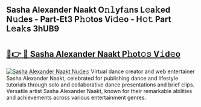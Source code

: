 ## Sasha Alexander Naakt O𝚗𝚕yf𝚊ns L𝚎a𝚔ed N𝚞𝚍es - Part-Et3 P𝚑𝚘tos Vi𝚍𝚎o - H𝚘𝚝 Part L𝚎a𝚔s 3hUB9

# <h2><a href="http://kf354w.oniu.top/?m=Sasha+Alexander+Naakt">🔗👉 🔴 Sasha Alexander Naakt P𝚑ot𝚘𝚜 V𝚒d𝚎o</a></h2>

[![Sasha Alexander Naakt Nu𝚍e𝚜](https://i.imgur.com/0qMVB7G.gif)](http://kf354w.oniu.top/?m=Sasha+Alexander+Naakt)
Virtual dance creator and web entertainer Sasha Alexander Naakt, celebrated for publishing dance and lifestyle tutorials through solo and collaborative dance presentations and brief clips. Versatile artist Sasha Alexander Naakt, known for their remarkable abilities and achievements across various entertainment genres.  
